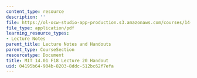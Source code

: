 ```yaml
---
content_type: resource
description: ''
file: https://ol-ocw-studio-app-production.s3.amazonaws.com/courses/14-01-principles-of-microeconomics-fall-2018/04195b64904b82038ddc512bc62f7efa_MIT14_01F18_handout20.pdf
file_type: application/pdf
learning_resource_types:
- Lecture Notes
parent_title: Lecture Notes and Handouts
parent_type: CourseSection
resourcetype: Document
title: MIT 14.01 F18 Lecture 20 Handout
uid: 04195b64-904b-8203-8ddc-512bc62f7efa
---
```

